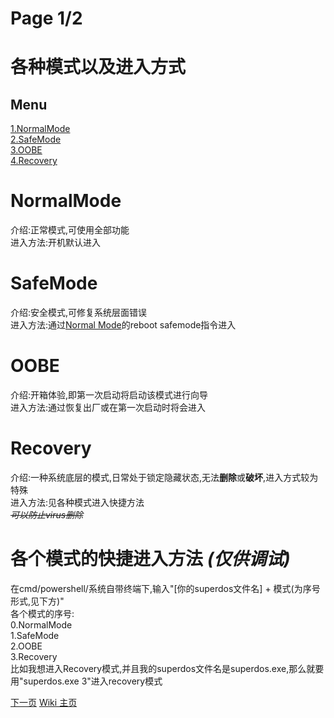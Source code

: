 # Page 1/2

# 各种模式以及进入方式  
## Menu
[1.NormalMode](#NormalMode)  
[2.SafeMode](#SafeMode)  
[3.OOBE](#OOBE)  
[4.Recovery](#Recovery)  

# NormalMode  
介绍:正常模式,可使用全部功能  
进入方法:开机默认进入

# SafeMode  
介绍:安全模式,可修复系统层面错误  
进入方法:通过[Normal Mode](#NormalMode)的reboot safemode指令进入  

# OOBE  
介绍:开箱体验,即第一次启动将启动该模式进行向导  
进入方法:通过恢复出厂或在第一次启动时将会进入  

# Recovery  
介绍:一种系统底层的模式,日常处于锁定隐藏状态,无法**删除**或**破坏**,进入方式较为特殊  
进入方法:见各种模式进入快捷方法  
*~~可以防止virus删除~~*

# 各个模式的快捷进入方法 _(仅供调试)_
在cmd/powershell/系统自带终端下,输入"[你的superdos文件名] + 模式(为序号形式,见下方)"  
各个模式的序号:  
0.NormalMode  
1.SafeMode  
2.OOBE  
3.Recovery  
比如我想进入Recovery模式,并且我的superdos文件名是superdos.exe,那么就要用"superdos.exe 3"进入recovery模式  
  
[下一页](/wiki/errcode) [Wiki 主页](/wiki/index)
